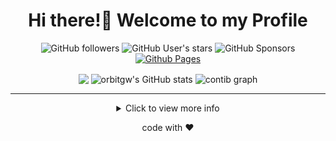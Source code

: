 <div align="center"><h1> Hi there!👋 Welcome to my Profile </h1>
  
<img alt="GitHub followers" src="https://img.shields.io/github/followers/orbitgw?style=for-the-badge"> <img alt="GitHub User's stars" src="https://img.shields.io/github/stars/orbitgw?affiliations=OWNER%2CCOLLABORATOR&style=for-the-badge&color=orange"> <img alt="GitHub Sponsors" src="https://img.shields.io/github/sponsors/orbitgw?style=for-the-badge&logo=githubsponsors&color=%23ff69b4"> <a href="https://orbitgw.github.io/"><img alt="Github Pages" src="https://img.shields.io/badge/Github%20Pages-https%3A%2F%2Forbitgw.github.io%2F-blueviolet?style=for-the-badge&logo=github"></a>
  
<img align="center" src="https://github-readme-stats.vercel.app/api/top-langs/?username=orbitgw&show_icons=true&theme=tokyonight&layout=compact&hide_border=true" height="180px" />
<img align="center" src="https://github-readme-stats.vercel.app/api?username=orbitgw&count_private=true&show_icons=true&theme=tokyonight&hide_border=true" height="180px" alt="orbitgw's GitHub stats" />
  
<img align="center" src="https://github-readme-activity-graph.cyclic.app/graph?username=orbitgw&hide_border=true&theme=tokyo-night" width="760px" alt="contib graph"/>

<hr>
 
<details>
<summary> Click to view more info </summary>
<ul>
  <li> <img align="center" src="/github-metrics.svg" alt="Metrics" width="500px"> </li>
</ul>
</details>
  
 code with ♥️
  
</div>

